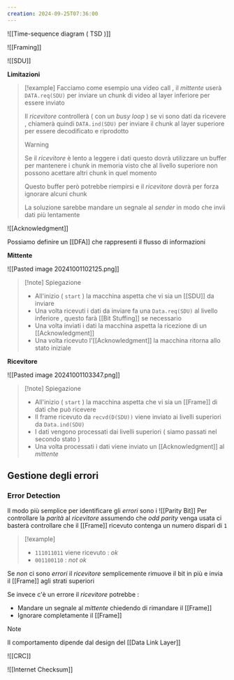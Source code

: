 ```yaml
---
creation: 2024-09-25T07:36:00
---
```

![[Time-sequence diagram ( TSD )]]

![[Framing]]

![[SDU]]

**Limitazioni**

>[!example] 
>Facciamo come esempio una video call , il *mittente* userà `DATA.req(SDU)` per inviare un chunk di video al layer inferiore per essere inviato
>
>Il *ricevitore* controllerà ( con un *busy loop* ) se vi sono dati da ricevere , chiamerà quindi `DATA.ind(SDU)` per inviare il chunk al layer superiore per essere decodificato e riprodotto 
>
>>[!warning] 
>>Se il *ricevitore* è lento a leggere i dati questo dovrà utilizzare un buffer per mantenere i chunk in memoria visto che al livello superiore non possono acettare altri chunk in quel momento 
>>
>>Questo buffer però potrebbe riempirsi e il *ricevitore* dovrà per forza ignorare alcuni chunk
>>
>>La soluzione sarebbe mandare un segnale al *sender* in modo che invii dati più lentamente

![[Acknowledgment]]

Possiamo definire un [[DFA]] che rappresenti il flusso di informazioni 

**Mittente** 

![[Pasted image 20241001102125.png]]

>[!note] Spiegazione
>+ All'inizio ( `start` ) la macchina aspetta che vi sia un [[SDU]] da inviare
>+ Una volta ricevuti i dati da inviare fa una `Data.req(SDU)` al livello inferiore , questo farà [[Bit Stuffing]] se necessario
>+ Una volta inviati i dati la macchina aspetta la ricezione di un [[Acknowledgment]]
>+ Una volta ricevuto l'[[Acknowledgment]] la macchina ritorna allo stato iniziale 

**Ricevitore**

![[Pasted image 20241001103347.png]]

>[!note] Spiegazione
>+ All'inizio ( `start` ) la macchina aspetta che vi sia un [[Frame]] di dati che può ricevere
>+ Il frame ricevuto da `recvd(D(SDU))` viene inviato ai livelli superiori da `Data.ind(SDU)`  
>+ I dati vengono processati dai livelli superiori ( siamo passati nel secondo stato )
>+ Una volta processati i dati viene inviato un [[Acknowledgment]] al *mittente*

## Gestione degli errori

### Error Detection 

Il modo più semplice per identificare gli *errori* sono i ![[Parity Bit]] 
Per controllare la *parità* al *ricevitore* assumendo che *odd parity* venga usata ci basterà controllare che il [[Frame]] ricevuto contenga un numero dispari di `1`

>[!example] 
>+ `111011011` viene ricevuto : *ok*
>+ `001100110` : *not ok*

Se *non* ci sono *errori* il *ricevitore* semplicemente rimuove il bit in più e invia il [[Frame]] agli strati superiori

Se invece c'è un errore il *ricevitore* potrebbe :
+ Mandare un segnale al *mittente* chiedendo di rimandare il [[Frame]]
+ Ignorare completamente il [[Frame]]

>[!note] 
>Il comportamento dipende dal design del [[Data Link Layer]]

![[CRC]]

![[Internet Checksum]]

